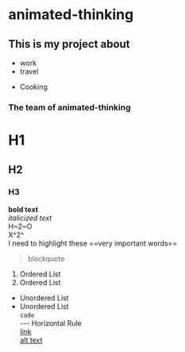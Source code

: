 # animated-thinking
## This is my project about
* work
* travel
- Cooking

### The team of animated-thinking
# H1
## H2
### H3
**bold text**<br>
*italicized text* <br>
H~2~O <br>
X^2^ <br>
I need to highlight these ==very important words== <br>
> blockquote <br>
1. Ordered List
2. Ordered List
- Unordered List
- Unordered List <br>
`code` <br>
--- Horizontal Rule <br>
[link](https://www.example.com) <br>
[alt text](image.jpg) <br>
